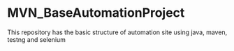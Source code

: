 # MVN_BaseAutomationProject
This repository has the basic structure of automation site using java, maven, testng and selenium
